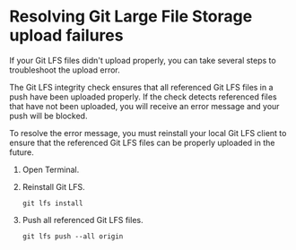 # Resolving Git Large File Storage upload failures

If your Git LFS files didn't upload properly, you can take several steps to troubleshoot the upload error.

The Git LFS integrity check ensures that all referenced Git LFS files in a push have been uploaded properly. If the check detects referenced files that have not been uploaded, you will receive an error message and your push will be blocked.

To resolve the error message, you must reinstall your local Git LFS client to ensure that the referenced Git LFS files can be properly uploaded in the future.

1. Open Terminal.
1. Reinstall Git LFS.

   ```shell
   git lfs install
   ```

1. Push all referenced Git LFS files.

   ```shell
   git lfs push --all origin
   ```

